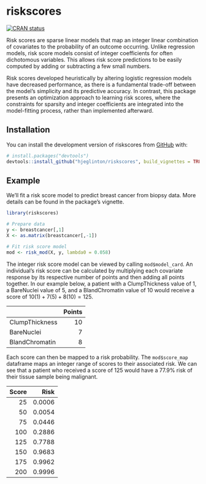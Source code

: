 
<!-- README.md is generated from README.Rmd. Please edit that file -->

# riskscores

<!-- badges: start -->

[![CRAN
status](https://www.r-pkg.org/badges/version/riskscores)](https://CRAN.R-project.org/package=riskscores)

<!-- badges: end -->

Risk scores are sparse linear models that map an integer linear
combination of covariates to the probability of an outcome occurring.
Unlike regression models, risk score models consist of integer
coefficients for often dichotomous variables. This allows risk score
predictions to be easily computed by adding or subtracting a few small
numbers.

Risk scores developed heuristically by altering logistic regression
models have decreased performance, as there is a fundamental trade-off
between the model’s simplicity and its predictive accuracy. In contrast,
this package presents an optimization approach to learning risk scores,
where the constraints for sparsity and integer coefficients are
integrated into the model-fitting process, rather than implemented
afterward.

## Installation

You can install the development version of riskscores from
[GitHub](https://github.com/) with:

``` r
# install.packages("devtools")
devtools::install_github("hjeglinton/riskscores", build_vignettes = TRUE)
```

## Example

We’ll fit a risk score model to predict breast cancer from biopsy data.
More details can be found in the package’s vignette.

``` r
library(riskscores)

# Prepare data
y <- breastcancer[,1]
X <- as.matrix(breastcancer[,-1])

# Fit risk score model 
mod <- risk_mod(X, y, lambda0 = 0.058)
```

The integer risk score model can be viewed by calling `mod$model_card`.
An individual’s risk score can be calculated by multiplying each
covariate response by its respective number of points and then adding
all points together. In our example below, a patient with a
ClumpThickness value of 1, a BareNuclei value of 5, and a BlandChromatin
value of 10 would receive a score of $10(1) + 7(5) + 8(10) = 125$.

|                | Points |
|:---------------|-------:|
| ClumpThickness |     10 |
| BareNuclei     |      7 |
| BlandChromatin |      8 |

Each score can then be mapped to a risk probability. The `mod$score_map`
dataframe maps an integer range of scores to their associated risk. We
can see that a patient who received a score of 125 would have a 77.9%
risk of their tissue sample being malignant.

| Score |   Risk |
|------:|-------:|
|    25 | 0.0006 |
|    50 | 0.0054 |
|    75 | 0.0446 |
|   100 | 0.2886 |
|   125 | 0.7788 |
|   150 | 0.9683 |
|   175 | 0.9962 |
|   200 | 0.9996 |
